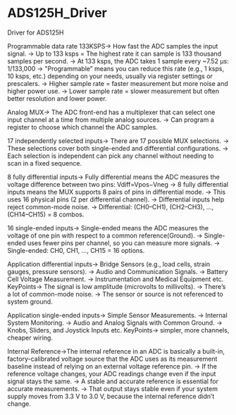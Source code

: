 # ADS125H_Driver
Driver for ADS125H

Programmable data rate 133KSPS-> How fast the ADC samples the input signal.
                              -> Up to 133 ksps = The highest rate it can sample is 133 thousand samples per second.
                              -> At 133 ksps, the ADC takes 1 sample every ~7.52 µs: 1/133,000
                              -> "Programmable” means you can reduce this rate (e.g., 1 ksps, 10 ksps, etc.) depending on your needs, usually via register settings or prescalers.
                              -> Higher sample rate = faster measurement but more noise and higher power use.
                              -> Lower sample rate = slower measurement but often better resolution and lower power.

Analog MUX-> The ADC front-end has a multiplexer that can select one input channel at a time from multiple analog sources.
          -> Can program a register to choose which channel the ADC samples.

17 independently selected inputs-> There are 17 possible MUX selections.
                                -> These selections cover both single-ended and differential configurations.
                                -> Each selection is independent can pick any channel without needing to scan in a fixed sequence.
                               

8 fully differential inputs-> Fully differential means the ADC measures the voltage difference between two pins: Vdiff​=Vpos​−Vneg​
                           -> 8 fully differential inputs means the MUX supports 8 pairs of pins in differential mode.
                           -> This uses 16 physical pins (2 per differential channel).
                           -> Differential inputs help reject common-mode noise.
                           -> Differential: (CH0–CH1), (CH2–CH3), …, (CH14–CH15) = 8 combos.
                          

16 single-ended inputs-> Single-ended means the ADC measures the voltage of one pin with respect to a common reference(Ground).
                      -> Single-ended uses fewer pins per channel, so you can measure more signals.
                      -> Single-ended: CH0, CH1, …, CH15 = 16 options.


Application differential inputs-> Bridge Sensors (e.g., load cells, strain gauges, pressure sensors).
                               -> Audio and Communication Signals.
                               -> Battery Cell Voltage Measurement.
                               -> Instrumentation and Medical Equipment etc.
KeyPoints-> The signal is low amplitude (microvolts to millivolts).
         -> There’s a lot of common-mode noise.
         -> The sensor or source is not referenced to system ground.
         
Application single-ended inputs-> Simple Sensor Measurements.
                               -> Internal System Monitoring.
                               -> Audio and Analog Signals with Common Ground.
                               -> Knobs, Sliders, and Joystick Inputs etc.
KeyPoints-> simpler, more channels, cheaper wiring.

Internal Reference->The internal reference in an ADC is basically a built-in, factory-calibrated voltage source that the ADC uses as its measurement baseline instead of relying on an external voltage reference pin.
                  -> If the reference voltage changes, your ADC readings change even if the input signal stays the same.
                  -> A stable and accurate reference is essential for accurate measurements.
                  -> That output stays stable even if your system supply moves from 3.3 V to 3.0 V, because the internal reference didn’t change.


         
